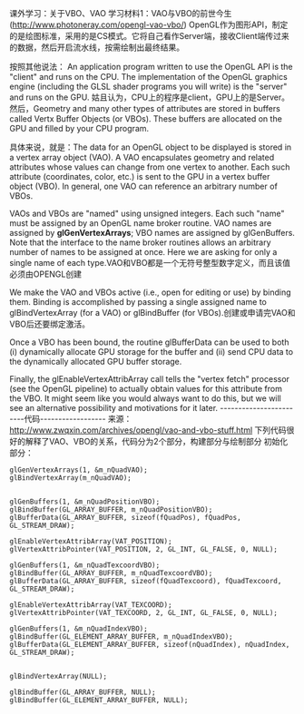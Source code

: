 课外学习：关于VBO、VAO
学习材料1：VAO与VBO的前世今生(http://www.photoneray.com/opengl-vao-vbo/)
OpenGL作为图形API，制定的是绘图标准，采用的是CS模式。它将自己看作Server端，接收Client端传过来的数据，然后开启流水线，按需绘制出最终结果。

按照其他说法： An application program written to use the OpenGL API is the "client" and runs on the CPU. The implementation of the OpenGL graphics engine (including the GLSL shader programs you will write) is the "server" and runs on the GPU. 姑且认为，CPU上的程序是client，GPU上的是Server。
然后，Geometry and many other types of attributes are stored in buffers called Vertx Buffer Objects (or VBOs). These buffers are allocated on the GPU and filled by your CPU program.

具体来说，就是：The data for an OpenGL object to be displayed is stored in a vertex array object (VAO). A VAO encapsulates geometry and related attributes whose values can change from one vertex to another. Each such attribute (coordinates, color, etc.) is sent to the GPU in a vertex buffer object (VBO). In general, one VAO can reference an arbitrary number of VBOs. 

VAOs and VBOs are "named" using unsigned integers. Each such "name" must be assigned by an OpenGL name broker routine. VAO names are assigned by **glGenVertexArrays**; VBO names are assigned by glGenBuffers. Note that the interface to the name broker routines allows an arbitrary number of names to be assigned at once. Here we are asking for only a single name of each type.VAO和VBO都是一个无符号整型数字定义，而且该值必须由OPENGL创建

We make the VAO and VBOs active (i.e., open for editing or use) by binding them. Binding is accomplished by passing a single assigned name to glBindVertexArray (for a VAO) or glBindBuffer (for VBOs).创建或申请完VAO和VBO后还要绑定激活。

Once a VBO has been bound, the routine glBufferData can be used to both (i) dynamically allocate GPU storage for the buffer and (ii) send CPU data to the dynamically allocated GPU buffer storage.

Finally, the glEnableVertexAttribArray call tells the "vertex fetch" processor (see the OpenGL pipeline) to actually obtain values for this attribute from the VBO. It might seem like you would always want to do this, but we will see an alternative possibility and motivations for it later.
------------------------代码------------------
来源：http://www.zwqxin.com/archives/opengl/vao-and-vbo-stuff.html
下列代码很好的解释了VAO、VBO的关系，代码分为2个部分，构建部分与绘制部分
初始化部分：

```
glGenVertexArrays(1, &m_nQuadVAO);  
glBindVertexArray(m_nQuadVAO);  
  
  
glGenBuffers(1, &m_nQuadPositionVBO);  
glBindBuffer(GL_ARRAY_BUFFER, m_nQuadPositionVBO);  
glBufferData(GL_ARRAY_BUFFER, sizeof(fQuadPos), fQuadPos, GL_STREAM_DRAW);  
  
glEnableVertexAttribArray(VAT_POSITION);  
glVertexAttribPointer(VAT_POSITION, 2, GL_INT, GL_FALSE, 0, NULL);
  
glGenBuffers(1, &m_nQuadTexcoordVBO);  
glBindBuffer(GL_ARRAY_BUFFER, m_nQuadTexcoordVBO);  
glBufferData(GL_ARRAY_BUFFER, sizeof(fQuadTexcoord), fQuadTexcoord, GL_STREAM_DRAW);  
  
glEnableVertexAttribArray(VAT_TEXCOORD);  
glVertexAttribPointer(VAT_TEXCOORD, 2, GL_INT, GL_FALSE, 0, NULL);  
  
glGenBuffers(1, &m_nQuadIndexVBO);  
glBindBuffer(GL_ELEMENT_ARRAY_BUFFER, m_nQuadIndexVBO);  
glBufferData(GL_ELEMENT_ARRAY_BUFFER, sizeof(nQuadIndex), nQuadIndex, GL_STREAM_DRAW);  
  
  
glBindVertexArray(NULL);  
  
glBindBuffer(GL_ARRAY_BUFFER, NULL);  
glBindBuffer(GL_ELEMENT_ARRAY_BUFFER, NULL); 
```

